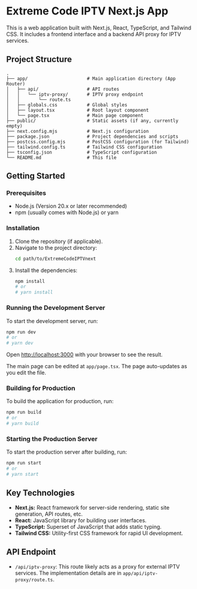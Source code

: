 # Extreme Code IPTV Next.js App

This is a web application built with Next.js, React, TypeScript, and Tailwind CSS. It includes a frontend interface and a backend API proxy for IPTV services.

## Project Structure

```
.
├── app/                      # Main application directory (App Router)
│   ├── api/                  # API routes
│   │   └── iptv-proxy/       # IPTV proxy endpoint
│   │       └── route.ts
│   ├── globals.css           # Global styles
│   ├── layout.tsx            # Root layout component
│   └── page.tsx              # Main page component
├── public/                   # Static assets (if any, currently empty)
├── next.config.mjs           # Next.js configuration
├── package.json              # Project dependencies and scripts
├── postcss.config.mjs        # PostCSS configuration (for Tailwind)
├── tailwind.config.ts        # Tailwind CSS configuration
├── tsconfig.json             # TypeScript configuration
└── README.md                 # This file
```

## Getting Started

### Prerequisites

*   Node.js (Version 20.x or later recommended)
*   npm (usually comes with Node.js) or yarn

### Installation

1.  Clone the repository (if applicable).
2.  Navigate to the project directory:
    ```bash
    cd path/to/ExtremeCodeIPTVnext
    ```
3.  Install the dependencies:
    ```bash
    npm install
    # or
    # yarn install
    ```

### Running the Development Server

To start the development server, run:

```bash
npm run dev
# or
# yarn dev
```

Open [http://localhost:3000](http://localhost:3000) with your browser to see the result.

The main page can be edited at `app/page.tsx`. The page auto-updates as you edit the file.

### Building for Production

To build the application for production, run:

```bash
npm run build
# or
# yarn build
```

### Starting the Production Server

To start the production server after building, run:

```bash
npm run start
# or
# yarn start
```

## Key Technologies

*   **Next.js:** React framework for server-side rendering, static site generation, API routes, etc.
*   **React:** JavaScript library for building user interfaces.
*   **TypeScript:** Superset of JavaScript that adds static typing.
*   **Tailwind CSS:** Utility-first CSS framework for rapid UI development.

## API Endpoint

*   `/api/iptv-proxy`: This route likely acts as a proxy for external IPTV services. The implementation details are in `app/api/iptv-proxy/route.ts`.
